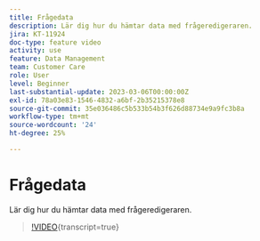 ```yaml
---
title: Frågedata
description: Lär dig hur du hämtar data med frågeredigeraren.
jira: KT-11924
doc-type: feature video
activity: use
feature: Data Management
team: Customer Care
role: User
level: Beginner
last-substantial-update: 2023-03-06T00:00:00Z
exl-id: 78a03e83-1546-4832-a6bf-2b35215378e8
source-git-commit: 35e036486c5b533b54b3f626d88734e9a9fc3b8a
workflow-type: tm+mt
source-wordcount: '24'
ht-degree: 25%

---
```


# Frågedata

Lär dig hur du hämtar data med frågeredigeraren.

>[!VIDEO](https://video.tv.adobe.com/v/3415814?quality=12&learn=on){transcript=true}
